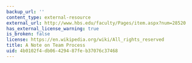 ```yaml
---
backup_url: ''
content_type: external-resource
external_url: http://www.hbs.edu/faculty/Pages/item.aspx?num=28520
has_external_license_warning: true
is_broken: false
license: https://en.wikipedia.org/wiki/All_rights_reserved
title: A Note on Team Process
uid: 4b0102f4-db06-4294-87fe-b37076c37468
---
```


